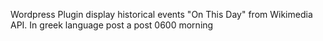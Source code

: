 Wordpress Plugin display historical events "On This Day" from Wikimedia API. In greek language post a post 0600 morning
